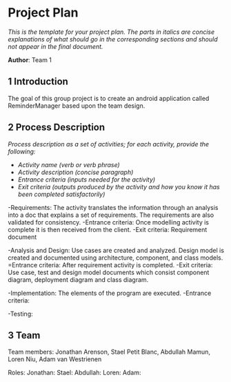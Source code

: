 # Project Plan

*This is the template for your project plan. The parts in italics are concise explanations of what should go in the corresponding sections and should not appear in the final document.*

**Author**: Team 1

## 1 Introduction

The goal of this group project is to create an android application called ReminderManager based upon the team design.

## 2 Process Description

*Process description as a set of activities; for each activity, provide the following:*

- *Activity name (verb or verb phrase)*
- *Activity description (concise paragraph)*
- *Entrance criteria (inputs needed for the activity)*
- *Exit criteria (outputs produced by the activity and how you know it has been completed satisfactorily)*

-Requirements: The activity translates the information through an analysis into a doc that explains a set of requirements. The requirements are also validated for consistency.
-Entrance criteria: Once modelling activity is complete it is then received from the client.
-Exit criteria: Requirement document

-Analysis and Design: Use cases are created and analyzed. Design model is created and documented using architecture, component, and class models.
=Entrance criteria: After requirement activity is completed.
-Exit criteria: Use case, test and design model documents which consist component diagram, deployment diagram and class diagram.

-Implementation: The elements of the program are executed. 
-Entrance criteria: 

-Testing:

## 3 Team

Team members: Jonathan Arenson, Stael Petit Blanc, Abdullah Mamun, Loren Niu, Adam van Westrienen

Roles:
  Jonathan:
  Stael:
  Abdullah:
  Loren:
  Adam:
